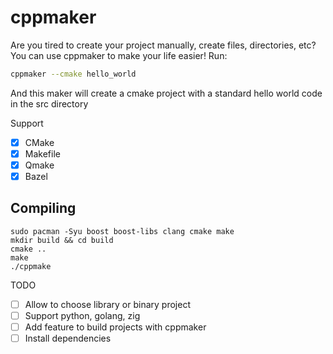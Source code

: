 # cppmaker

Are you tired to create your project manually, create files, directories, etc? 
You can use cppmaker to make your life easier!
Run:
```bash
cppmaker --cmake hello_world
```

And this maker will create a cmake project with a standard hello world code in the src directory

Support
- [x] CMake
- [x] Makefile
- [x] Qmake
- [x] Bazel

## Compiling
```
sudo pacman -Syu boost boost-libs clang cmake make
mkdir build && cd build
cmake ..
make
./cppmake
```

TODO
- [ ] Allow to choose library or binary project
- [ ] Support python, golang, zig
- [ ] Add feature to build projects with cppmaker
- [ ] Install dependencies
